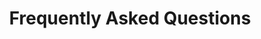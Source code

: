 ---
sidebar_position: 2
pagination_next: null
pagination_prev: null
title: Frequently Asked Questions
---